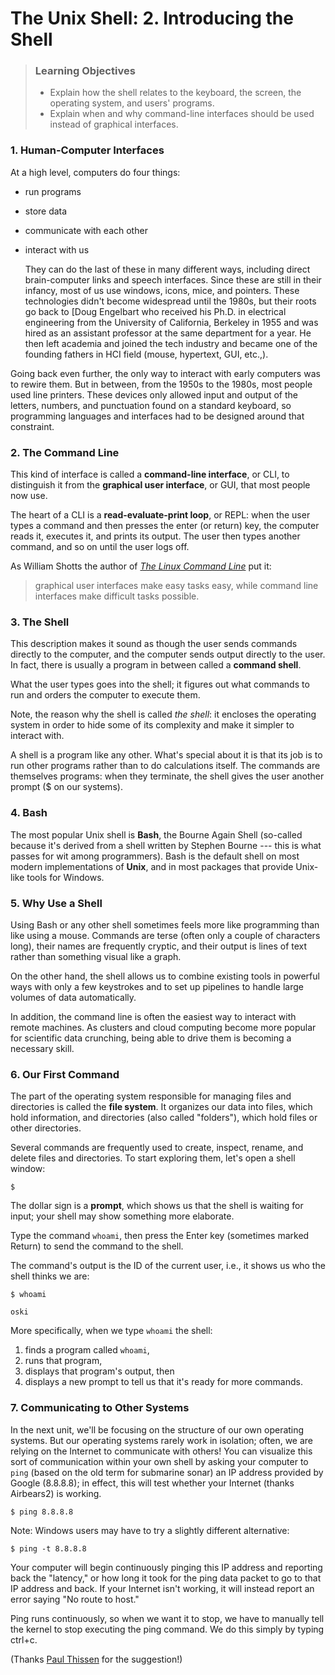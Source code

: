 # The Unix Shell: 2. Introducing the Shell

> ### Learning Objectives
>
> *   Explain how the shell relates to the keyboard, the screen, the operating system, and users' programs.
> *   Explain when and why command-line interfaces should be used instead of graphical interfaces. 

### 1. Human-Computer Interfaces

At a high level, computers do four things:

-   run programs
-   store data
-   communicate with each other
- interact with us

  They can do the last of these in many different ways, including direct brain-computer links and speech interfaces. Since these are still in their infancy, most of us use windows, icons, mice, and pointers. These technologies didn't become widespread until the 1980s, but their roots go back to [Doug Engelbart who received his Ph.D. in electrical engineering from the University of California, Berkeley in 1955 and was hired as an assistant professor at the same department for a year. He then left academia and joined the tech industry and became one of the founding fathers in HCI field (mouse, hypertext, GUI, etc.,).

Going back even further, the only way to interact with early computers was to rewire them. But in between, from the 1950s to the 1980s, most people used line printers. These devices only allowed input and output of the letters, numbers, and punctuation found on a standard keyboard, so programming languages and interfaces had to be designed around that constraint.

### 2. The Command Line

This kind of interface is called a **command-line interface**, or CLI,
to distinguish it from the **graphical user interface**, or GUI, that most people now use.

The heart of a CLI is a **read-evaluate-print loop**, or REPL: when the user types a command and then presses the enter (or return) key, the computer reads it, executes it, and prints its output. The user then types another command,
and so on until the user logs off.

As William Shotts the author of *[The Linux Command Line](http://linuxcommand.org/tlcl.php)* put it: 
>graphical user interfaces make easy tasks easy, while command line interfaces make difficult tasks possible.

### 3. The Shell

This description makes it sound as though the user sends commands directly to the computer, and the computer sends output directly to the user. In fact,
there is usually a program in between called a **command shell**.

What the user types goes into the shell; it figures out what commands to run and orders the computer to execute them. 

Note, the reason why the shell is called *the shell*: it encloses the operating system in order to hide some of its complexity and make it simpler to interact with. 

A shell is a program like any other. What's special about it is that its job is to run other programs rather than to do calculations itself. The commands are themselves programs: when they terminate, the shell gives the user another prompt ($ on our systems).

### 4. Bash

The most popular Unix shell is **Bash**, the Bourne Again Shell (so-called because it's derived from a shell written by Stephen Bourne --- this is what passes for wit among programmers). Bash is the default shell on most modern implementations of **Unix**, and in most packages that provide Unix-like tools for Windows.

### 5. Why Use a Shell

Using Bash or any other shell sometimes feels more like programming than like using a mouse. Commands are terse (often only a couple of characters long), their names are frequently cryptic, and their output is lines of text rather than something visual like a graph. 

On the other hand, the shell allows us to combine existing tools in powerful ways with only a few keystrokes and to set up pipelines to handle large volumes of data automatically.

In addition, the command line is often the easiest way to interact with remote machines. As clusters and cloud computing become more popular for scientific data crunching, being able to drive them is becoming a necessary skill.


### 6. Our First Command

The part of the operating system responsible for managing files and directories is called the **file system**. It organizes our data into files, which hold information, and directories (also called "folders"), which hold files or other directories.

Several commands are frequently used to create, inspect, rename, and delete files and directories. To start exploring them, let's open a shell window:

```shell
$
```

The dollar sign is a **prompt**, which shows us that the shell is waiting for input; your shell may show something more elaborate.

Type the command `whoami`, then press the Enter key (sometimes marked Return) to send the command to the shell.

The command's output is the ID of the current user, i.e., it shows us who the shell thinks we are:

```shell
$ whoami

oski
```

More specifically, when we type `whoami` the shell:

1.  finds a program called `whoami`,
2.  runs that program,
3.  displays that program's output, then
4.  displays a new prompt to tell us that it's ready for more commands.

### 7. Communicating to Other Systems

In the next unit, we'll be focusing on the structure of our own operating systems. But our operating systems rarely work in isolation; often, we are relying on the Internet to communicate with others! You can visualize this sort of communication within your own shell by asking your computer to `ping` (based on the old term for submarine sonar) an IP address provided by Google (8.8.8.8); in effect, this will test whether your Internet (thanks Airbears2) is working. 

```shell
$ ping 8.8.8.8
```

Note: Windows users may have to try a slightly different alternative:

```shell
$ ping -t 8.8.8.8
```

Your computer will begin continuously pinging this IP address and reporting back the "latency," or how long it took for the ping data packet to go to that IP address and back. If your Internet isn't working, it will instead report an error saying "No route to host." 

Ping runs continuously, so when we want it to stop, we have to manually tell the kernel to stop executing the ping command. We do this simply by typing ctrl+c. 

(Thanks [Paul Thissen](http://www.paulthissen.org/) for the suggestion!)
